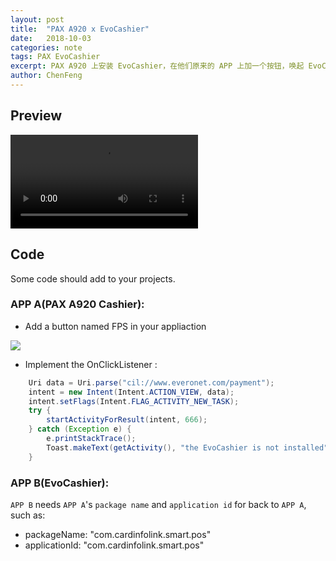 ```yaml
---
layout: post
title:  "PAX A920 x EvoCashier"
date:   2018-10-03
categories: note
tags: PAX EvoCashier
excerpt: PAX A920 上安装 EvoCashier，在他们原来的 APP 上加一个按钮，唤起 EvoCashier...
author: ChenFeng
---
```


## Preview

<video src="../../../../image/device-2018-10-03-123400.mp4" controls="controls">
your browser does not support the video tag
</video>

## Code

Some code should add to your projects.

### APP A(PAX A920 Cashier):

* Add a button named FPS in your appliaction

![](../../../../image/fps.png)

* Implement the OnClickListener :

```java
    Uri data = Uri.parse("cil://www.everonet.com/payment");
    intent = new Intent(Intent.ACTION_VIEW, data);
    intent.setFlags(Intent.FLAG_ACTIVITY_NEW_TASK);
    try {
        startActivityForResult(intent, 666);
    } catch (Exception e) {
        e.printStackTrace();
        Toast.makeText(getActivity(), "the EvoCashier is not installed", Toast.LENGTH_SHORT).show();
    }
```

### APP B(EvoCashier):

`APP B` needs `APP A`'s `package name` and `application id` for back to `APP A`, such as:

* packageName: "com.cardinfolink.smart.pos"
* applicationId: "com.cardinfolink.smart.pos"
